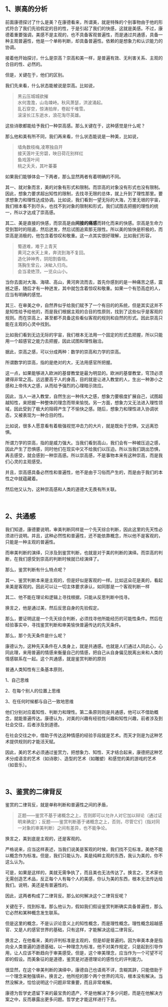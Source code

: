 <h2>1、崇高的分析</h2><p>前面康德探讨了什么是美？在康德看来，所谓美，就是特殊的个别事物由于他的形式符合了我们先验假定的目的性，于是引起了我们的快感，这就是美感。不过，康德着重要强调，美感不是主观的，也不具备客观普遍性，而是通过共通感，具备一种主观普遍性，他是一个单称判断，却具备普遍性。依赖的是想象力和认识能力的协调。</p><p>接着他开始探讨，什么是崇高？崇高和美一样，是普遍有效、无利害关系、主观的合目的性、必然的。</p><p>但是，关键在于，他们的区别。</p><p>我们先来看，什么状态能被说是崇高。比如说，</p><blockquote>黑云压城城欲摧<br/>水何澹澹，山岛竦峙。秋风萧瑟，洪波涌起。<br/>乱石穿空，惊涛拍岸，卷起千堆雪。<br/>滚滚长江东逝水，浪花淘尽英雄。</blockquote><p>这些诗歌都能给予我们一种崇高感。那么关键在于，这种感觉是什么呢？</p><p>那么他和美有所不同，我们再来看，什么状态能说是一种美，比如说，</p><blockquote>墙角数枝梅,凌寒独自开<br/>接天莲叶无穷碧，映日荷花别样红<br/>鱼戏莲叶间<br/>桃之夭夭，其叶蓁蓁</blockquote><p>如果我们能够体会一下两者，那么显然两者有着明确的不同。</p><p>其一、就对象而言，美的对象有形式和限制。而崇高的对象没有形式也没有限制。因此，想象力要求超出知性的限制，去找寻无限的总体，就上升到了理性那里。要求想象力和理性达成协调。比如说，我们看到一望无际的大海，万里无垠的宇宙，我们根本看不到尽头，也找不到对象的限制和形式，我们试图去把握的理性的统一，所以才达成了崇高感。</p><p>其二、美是直接的快感，而崇高是由<b>间接的痛感</b>而转化而来的快感。崇高是生命力受到暂时的阻遏，然后迸发，然后试图追索那无限性。所以美的愉快是积极的，而崇高是消极的，他包含着惊叹和敬重。这一点其实很好理解，比如我们形容，</p><blockquote>蜀道难，难于上青天<br/>黄河之水天上来，奔流到海不复回。<br/>造化钟神秀，阴阳割昏晓。<br/>荡胸生曾云，决眦入归鸟。<br/>会当凌绝顶，一览众山小。</blockquote><p>当你去面对大海、海啸、高山，黄河奔流而去，首先你感到的是一种痛苦之感，震撼之感，随后才有一种迸发，其中就包含着惊叹和敬重。如果一个有恐高症的人，应当有明确的感觉。</p><p>其三、在审美之中，自然界似乎给我们赋予了一个有目的的系统，但是其实这并不是知性给予给他的，而是我们根据主观的合目的性原则，找到了这些似乎是客观的规则。而在崇高上，甚至都不具备这些看似客观的规则和自然的形式。因此崇高只能在主观的心灵中找到。</p><p>比如我们看到无边无际的宇宙，我们根本无法用一个固定的形式去把握，所以只能用一个超感官之能力去把握，因此试图和理性融洽。</p><p>据此，崇高之感，可以分成两种：数学的崇高和力学的崇高。</p><p>所谓数学的崇高，指的是绝对的大，无法用感官所把握。</p><p>这一点，如果能够进入欧洲的基督教堂是最为明显的。欧洲的基督教堂，穹顶必须建得非常之高。远远要高于人的身高，目的就是让进入教堂的人，生出一种渺小之感和上帝伟大之感，从而给予强烈的心理暗示效应。</p><p>因此，当人一进入教堂，自然生出一种伟大之感，想象力要极度扩展自己，试图超越知性，来把握一种整体的理念而带来愉悦。另一方面，想象力又无法进入理性领域，因此受到了极大的阻碍产生了不愉快之感。随后，想象力和理性进入协调状态，又被表现为一种合目的性。</p><p>比如说，很多人愿意看有着极强视觉冲击力的大片，就是既处于恐惧，又远离恐惧。</p><p>所谓力学的崇高，指的是威力强大。当我们看到高山，我们会有一种被压迫之感，因此产生了恐惧感，同时他们在现实中又不给我们以压迫。所以当我们跳出恐惧，再去感受，就会感到一种崇高感。所以崇高感，不是事物本来有这种崇高，而是我们心灵的主观感受。</p><p>并且，崇高感具备必然性和普遍性，他不是由于习俗而产生的，而是由于我们的本性之中就蕴藏着。</p><p>然后他又认为，这种崇高感和人类的道德大无畏有所关联。</p><p class="ztext-empty-paragraph"><br/></p><h2>2、共通感</h2><p>我们知道，康德要说明，审美判断同样是一个先天综合判断，因此这里的先天性必须进行说明。并且，这种必然性和普遍性，还不能依靠概念，所以他不是客观的，只能是一种主观的普遍性。</p><p>而审美判断的演绎，只涉及到鉴赏判断，也就是对于美的判断的演绎。而崇高的判断，在我们感受到崇高的判断时候就已经演绎了。</p><p>那么，鉴赏判断有什么特点呢？</p><p>其一、鉴赏判断本来是主观的，但是好似是客观的一样。比如这朵花是美的，看起来美是客观的。因此可以让一切主体要求承认，如同那是一个客观判断一样</p><p>其二、他不能在理论和逻辑上寻找根据，只能从反思判断中找寻。</p><p>换言之，他是通过美，然后反思自身的先验假定。</p><p>那么，要证明这是一个先天综合判断，必须找寻他所能经历的可能性条件。然后在经验事实中，寻找鉴赏判断和审美愉快普遍传达的先天条件。</p><p>那么，那个先天条件是什么呢？</p><p>康德认为，这种先天条件在人类身上，就是共通感。也就是人们通过人同此心，心同此理，来用普遍的情感来衡量自己的情感，把自己从自身偏见脱离出来和人类的情感联系在一起。这个共通感，就是鉴赏判断的原则</p><p>普通人类知性有三条基本原则，</p><p>1、自己思维</p><p>2、在每个别人的位置上思维</p><p>3、在任何时候都与自己一致地思维</p><p>他们分别对应着知性、判断力和理性。第二条原则则是共通感，他可以不借助概念，就能普遍传达。康德认为，对美的兴趣有经验性兴趣和知性兴趣，前者涉及到社会交往，后者涉及到道德。</p><p>在社会交往之中，借助于传达这种情感的经验手段就是艺术。而天才则是为这种艺术提供规则的才能活天赋。</p><p>因此，美的艺术必须通过鉴赏力，把想象力、知性、天才结合起来，康德把这种艺术分成语言的艺术（如诗歌）、造型的艺术（如雕塑）和感觉的美的游戏的艺术（如音乐）。</p><p class="ztext-empty-paragraph"><br/></p><h2>3、鉴赏的二律背反</h2><p>鉴赏的二律背反，就是单称判断和普遍性之间的矛盾，</p><blockquote>正题——鉴赏不基于诸概念之上，否则即可以允许人对它加以辩论（通过证明来确定）；反题——鉴赏判断基于诸概念之上，否则，尽管它们（指对同一对象的审美判断）之间有差异，也不能争论。</blockquote><p>换言之，美到底是主观的，还是客观的。</p><p>严格说来，应当这样表述，当我们说美是客观的时候，我们找不见标准，美绝不能以概念作为标准。但是，我们只能认为，美是纯粹主观的东西，我认为美的，你不这么认为。</p><p>可是，如果是这样的，美就无需争执了，而且美也无法传达了。换言之，艺术家也无需创造艺术品，反正每个人有每个人的美感，你认为美的东西，根本无法传达给我们。说明，美还是有普遍性的。</p><p>因此，这两者构成了二律背反。那么如何解决这个二律背反呢？</p><p>关键在于，找到标准。那么他认为，假如我们假设鉴赏判断确实具备普遍性，那么它必然和某种概念发生联系。</p><p>但是这里的概念，不是认识论意义上的知性概念，而是理性概念。理性概念超越感官、又是人的感官世界的基础，只有这样，才能解决这组二律背反。</p><p>换言之，在他看来，美的评判标准是主观的，但是却是普遍的。因为审美本身是指向全人类普遍的道德基础，以一种理念为标准，他不对美作规定，只是起到引导作用，让人应该不断趋向于审美感受。但是，这个审美理念，应当作为一个可望不可即的假设。而美象征的是道德，鉴赏是对道德理论的感性化的评判能力。</p><p>很显然，在这个审美判断的演绎中，康德自己也语焉不详，含糊其辞，只能借助于一个理念来勉强填补。换言之，他所挖的那个两个世界的鸿沟，根本没有解决。当然没解决，恰恰说明这个问题非常重要，而且非常难解。</p><p>康德为哲学史遗留下来的最宝贵的遗产，不是他解决了多少问题，而是在他解决方案之中，反而暴露出更多问题。哲学史才能这样进行下去。</p><p></p><p></p><p></p>